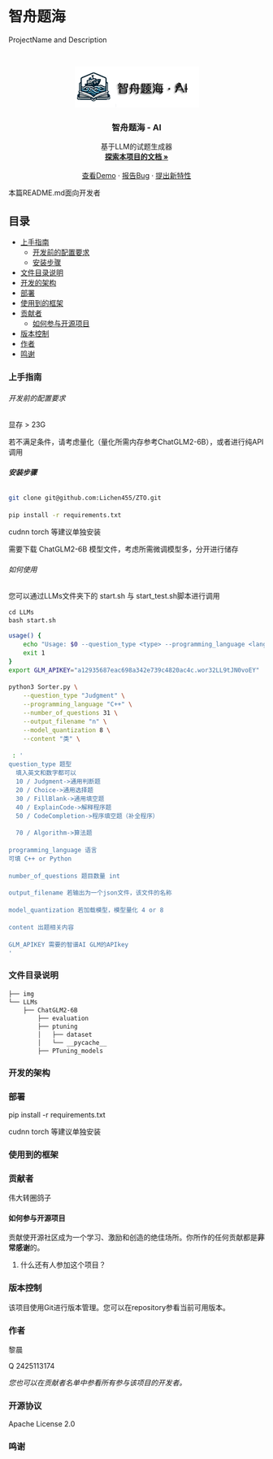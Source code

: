 

# 智舟题海

ProjectName and Description

<!-- PROJECT SHIELDS -->


<!-- PROJECT LOGO -->
<br />

<p align="center">
  <a href="https://github.com/Lichen455/ZTO/blob/main/img/zrx.png">
    <img src="img/zrx.png" alt="Logo" width="245" height="80">
  </a>

  <h3 align="center">智舟题海 - AI</h3>
  <p align="center">
    基于LLM的试题生成器
    <br />
    <a href="https://github.com/shaojintian/Best_README_template"><strong>探索本项目的文档 »</strong></a>
    <br />
    <br />
    <a href="https://github.com/shaojintian/Best_README_template">查看Demo</a>
    ·
    <a href="https://github.com/shaojintian/Best_README_template/issues">报告Bug</a>
    ·
    <a href="https://github.com/shaojintian/Best_README_template/issues">提出新特性</a>
  </p>



 本篇README.md面向开发者
 
## 目录

- [上手指南](#上手指南)
  - [开发前的配置要求](#开发前的配置要求)
  - [安装步骤](#安装步骤)
- [文件目录说明](#文件目录说明)
- [开发的架构](#开发的架构)
- [部署](#部署)
- [使用到的框架](#使用到的框架)
- [贡献者](#贡献者)
  - [如何参与开源项目](#如何参与开源项目)
- [版本控制](#版本控制)
- [作者](#作者)
- [鸣谢](#鸣谢)

### 上手指南

###### 开发前的配置要求

显存 > 23G

若不满足条件，请考虑量化（量化所需内存参考ChatGLM2-6B），或者进行纯API调用

###### **安装步骤**

```sh
git clone git@github.com:Lichen455/ZTO.git

pip install -r requirements.txt
```
cudnn torch 等建议单独安装

需要下载 ChatGLM2-6B 模型文件，考虑所需微调模型多，分开进行储存

###### 如何使用

您可以通过LLMs文件夹下的 start.sh 与 start_test.sh脚本进行调用

```
cd LLMs
bash start.sh
```

```sh
usage() {
    echo "Usage: $0 --question_type <type> --programming_language <language> --number_of_questions <num> --output_filename <file> --model_quantization <4|8> --content <str>"
    exit 1
}
export GLM_APIKEY="a12935687eac698a342e739c4820ac4c.wor32LL9tJN0voEY"

python3 Sorter.py \
    --question_type "Judgment" \
    --programming_language "C++" \
    --number_of_questions 31 \
    --output_filename "n" \
    --model_quantization 8 \
    --content "类" \

 : '
question_type 题型
  填入英文和数字都可以
  10 / Judgment->通用判断题
  20 / Choice->通用选择题
  30 / FillBlank->通用填空题
  40 / ExplainCode->解释程序题
  50 / CodeCompletion->程序填空题（补全程序）
  
  70 / Algorithm->算法题

programming_language 语言
可填 C++ or Python

number_of_questions 题目数量 int

output_filename 若输出为一个json文件，该文件的名称

model_quantization 若加载模型，模型量化 4 or 8

content 出题相关内容

GLM_APIKEY 需要的智谱AI GLM的APIkey
'
```


### 文件目录说明

```
├── img
└── LLMs
    ├── ChatGLM2-6B
        ├── evaluation
        ├── ptuning
        │   ├── dataset
        │   └── __pycache__
        ├── PTuning_models

```





### 开发的架构 

### 部署

pip install -r requirements.txt

cudnn torch 等建议单独安装

### 使用到的框架


### 贡献者

伟大转圈鸽子

#### 如何参与开源项目

贡献使开源社区成为一个学习、激励和创造的绝佳场所。你所作的任何贡献都是**非常感谢**的。


1. 什么还有人参加这个项目？



### 版本控制

该项目使用Git进行版本管理。您可以在repository参看当前可用版本。

### 作者

黎晨

Q 2425113174   

 *您也可以在贡献者名单中参看所有参与该项目的开发者。*

### 开源协议

Apache License 2.0

### 鸣谢






